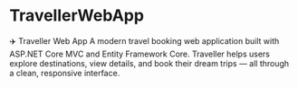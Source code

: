 # TravellerWebApp
✈️ Traveller Web App  A modern travel booking web application built with ASP.NET Core MVC and Entity Framework Core. Traveller helps users explore destinations, view details, and book their dream trips — all through a clean, responsive interface.
